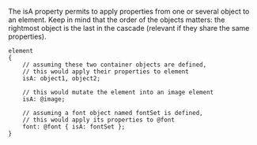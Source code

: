 The isA property permits to apply properties from one or several object to an
element. Keep in mind that the order of the objects matters: the rightmost
object is the last in the cascade (relevant if they share the same properties).

	element
	{
		// assuming these two container objects are defined,
		// this would apply their properties to element
		isA: object1, object2;

		// this would mutate the element into an image element
		isA: @image;

		// assuming a font object named fontSet is defined,
		// this would apply its properties to @font
		font: @font { isA: fontSet };
	}
